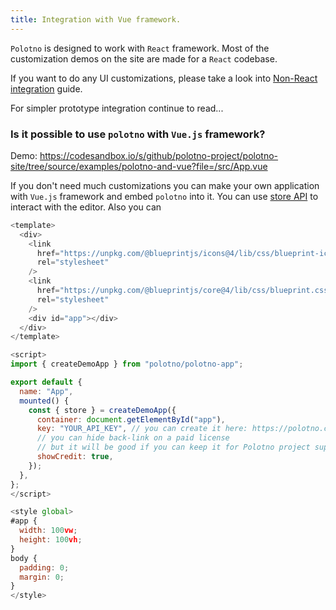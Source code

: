 ```yaml
---
title: Integration with Vue framework.
---
```


`Polotno` is designed to work with `React` framework. Most of the customization demos on the site are made for a `React` codebase.

If you want to do any UI customizations, please take a look into [Non-React integration](/docs/non-react-integration) guide.

For simpler prototype integration continue to read...

### Is it possible to use `polotno` with `Vue.js` framework?

Demo: https://codesandbox.io/s/github/polotno-project/polotno-site/tree/source/examples/polotno-and-vue?file=/src/App.vue

If you don't need much customizations you can make your own application with `Vue.js` framework and embed `polotno` into it. You can use [store API](/docs/store-overview) to interact with the editor. Also you can

```js
<template>
  <div>
    <link
      href="https://unpkg.com/@blueprintjs/icons@4/lib/css/blueprint-icons.css"
      rel="stylesheet"
    />
    <link
      href="https://unpkg.com/@blueprintjs/core@4/lib/css/blueprint.css"
      rel="stylesheet"
    />
    <div id="app"></div>
  </div>
</template>

<script>
import { createDemoApp } from "polotno/polotno-app";

export default {
  name: "App",
  mounted() {
    const { store } = createDemoApp({
      container: document.getElementById("app"),
      key: "YOUR_API_KEY", // you can create it here: https://polotno.com/cabinet/
      // you can hide back-link on a paid license
      // but it will be good if you can keep it for Polotno project support
      showCredit: true,
    });
  },
};
</script>

<style global>
#app {
  width: 100vw;
  height: 100vh;
}
body {
  padding: 0;
  margin: 0;
}
</style>
```
